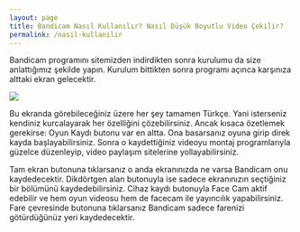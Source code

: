 ```yaml
---
layout: page
title: Bandicam Nasıl Kullanılır? Nasıl Düşük Boyutlu Video Çekilir?
permalink: /nasil-kullanilir
---
```


  <script async src="//pagead2.googlesyndication.com/pagead/js/adsbygoogle.js"></script>
<!-- KingBaglanti -->
<ins class="adsbygoogle"
     style="display:block"
     data-ad-client="ca-pub-7942429830883405"
     data-ad-slot="4590880399"
     data-ad-format="link"></ins>
<script>
(adsbygoogle = window.adsbygoogle || []).push({});
</script>

Bandicam programını sitemizden indirdikten sonra kurulumu da size anlattığımız şekilde yapın. Kurulum bittikten sonra programı açınca karşınıza alttaki ekran gelecektir.

<img src="https://bandicam.sonsurum.club/bandicamindir.jpg">

Bu ekranda görebileceğiniz üzere her şey tamamen Türkçe. Yani isterseniz kendiniz kurcalayarak her özelliğini çözebilirsiniz. Ancak kısaca özetlemek gerekirse: Oyun Kaydı butonu var en altta. Ona basarsanız oyuna girip direk kayda başlayabilirsiniz. Sonra o kaydettiğiniz videoyu montaj programlarıyla güzelce düzenleyip, video paylaşım sitelerine yollayabilirsiniz.

Tam ekran butonuna tıklarsanız o anda ekranınızda ne varsa Bandicam onu kaydedecektir. Dikdörtgen alan butonuyla ise sadece ekranınızın seçtiğiniz bir bölümünü kaydedebilirsiniz. Cihaz kaydı butonuyla Face Cam aktif edebilir ve hem oyun videosu hem de facecam ile yayıncılık yapabilirsiniz. Fare çevresinde butonuna tıklarsanız Bandicam sadece farenizi götürdüğünüz yeri kaydedecektir.
